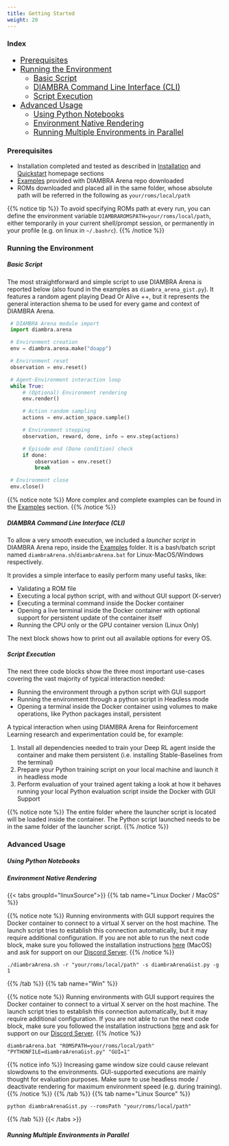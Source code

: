 ```yaml
---
title: Getting Started
weight: 20
---
```


### Index

<div style="font-size:1.125rem;">

- <a href="./#prerequisites">Prerequisites</a>
- <a href="./#running-the-environment">Running the Environment</a>
    - <a href="./#basic-script">Basic Script</a>
    - <a href="./#diambra-command-line-interface-cli">DIAMBRA Command Line Interface (CLI)</a>
    - <a href="./#script-execution">Script Execution</a>
- <a href="./#advanced-usage">Advanced Usage</a>
    - <a href="./#using-python-notebooks">Using Python Notebooks</a>
    - <a href="./#environment-native-rendering">Environment Native Rendering</a>
    - <a href="./#running-multiple-environments-in-parallel">Running Multiple Environments in Parallel</a>

</div>

### Prerequisites

- Installation completed and tested as described in <a href="/#installation">Installation</a> and <a href="/#quickstart">Quickstart</a> homepage sections
- <a href="https://github.com/diambra/arena/tree/main/examples" target="_blank">Examples</a> provided with DIAMBRA Arena repo downloaded
- ROMs downloaded and placed all in the same folder, whose absolute path will be referred in the following as `your/roms/local/path`

{{% notice tip %}}
To avoid specifying ROMs path at every run, you can define the environment variable `DIAMBRAROMSPATH=your/roms/local/path`, either temporarily in your current shell/prompt session, or permanently in your profile (e.g. on linux in `~/.bashrc`).
{{% /notice %}}

### Running the Environment

##### Basic Script

The most straightforward and simple script to use DIAMBRA Arena is reported below (also found in the examples as `diambra_arena_gist.py`). It features a random agent playing Dead Or Alive ++, but it represents the general interaction shema to be used for every game and context of DIAMBRA Arena.

```python {linenos=inline}
 # DIAMBRA Arena module import
 import diambra.arena

 # Environment creation
 env = diambra.arena.make("doapp")

 # Environment reset
 observation = env.reset()

 # Agent-Environment interaction loop
 while True:
     # (Optional) Environment rendering
     env.render()

     # Action random sampling
     actions = env.action_space.sample()

     # Environment stepping
     observation, reward, done, info = env.step(actions)

     # Episode end (Done condition) check
     if done:
         observation = env.reset()
         break

 # Environment close
 env.close()
```

{{% notice note %}}
More complex and complete examples can be found in the <a href="./examples/">Examples</a> section.
{{% /notice %}}

##### DIAMBRA Command Line Interface (CLI)

To allow a very smooth execution, we included a *launcher script* in DIAMBRA Arena repo, inside the <a href="https://github.com/diambra/diambraArena/tree/main/examples" target="_blank">Examples</a> folder. It is a bash/batch script named `diambraArena.sh`/`diambraArena.bat` for Linux-MacOS/Windows respectively.

It provides a simple interface to easily perform many useful tasks, like:
 - Validating a ROM file
 - Executing a local python script, with and without GUI support (X-server)
 - Executing a terminal command inside the Docker container
 - Opening a live terminal inside the Docker container with optional support for persistent update of the container itself
 - Running the CPU only or the GPU container version (Linux Only)

The next block shows how to print out all available options for every OS.

##### Script Execution

The next three code blocks show the three most important use-cases covering the vast majority of typical interaction needed:
- Running the environment through a python script with GUI support
- Running the environment through a python script in Headless mode
- Opening a terminal inside the Docker container using volumes to make operations, like Python packages install, persistent

A typical interaction when using DIAMBRA Arena for Reinforcement Learning research and experimentation could be, for example:

1. Install all dependencies needed to train your Deep RL agent inside the container and make them persistent (i.e. installing Stable-Baselines from the terminal)
2. Prepare your Python training script on your local machine and launch it in headless mode
3. Perform evaluation of your trained agent taking a look at how it behaves running your local Python evaluation script inside the Docker with GUI Support

{{% notice note %}}
The entire folder where the launcher script is located will be loaded inside the container. The Python script launched needs to be in the same folder of the launcher script.
{{% /notice %}}

### Advanced Usage

##### Using Python Notebooks

##### Environment Native Rendering

{{< tabs groupId="linuxSource">}}
{{% tab name="Linux Docker / MacOS" %}}

{{% notice note %}}
Running environments with GUI support requires the Docker container to connect to a virtual X server on the host machine. The launch script tries to establish this connection automatically, but it may require additional configuration. If you are not able to run the next code block, make sure you followed the installation instructions <a href="/installation/#prerequisites">here</a> (MacOS) and ask for support on our <a href="https://discord.gg/tFDS2UN5sv" target="_blank">Discord Server</a>.
{{% /notice %}}

```shell
./diambraArena.sh -r "your/roms/local/path" -s diambraArenaGist.py -g 1
```

{{% /tab %}}
{{% tab name="Win" %}}

{{% notice note %}}
Running environments with GUI support requires the Docker container to connect to a virtual X server on the host machine. The launch script tries to establish this connection automatically, but it may require additional configuration. If you are not able to run the next code block, make sure you followed the installation instructions <a href="/installation/#prerequisites">here</a> and ask for support on our <a href="https://discord.gg/tFDS2UN5sv" target="_blank">Discord Server</a>.
{{% /notice %}}

```shell
diambraArena.bat "ROMSPATH=your/roms/local/path" "PYTHONFILE=diambraArenaGist.py" "GUI=1"
```

{{% notice info %}}
Increasing game window size could cause relevant slowdowns to the environments. GUI-supported executions are mainly thought for evaluation purposes. Make sure to use headless mode / deactivate rendering for maximum environment speed (e.g. during training).
{{% /notice %}}
{{% /tab %}}
{{% tab name="Linux Source" %}}

```shell
python diambraArenaGist.py --romsPath "your/roms/local/path"
```

{{% /tab %}}
{{< /tabs >}}

##### Running Multiple Environments in Parallel

